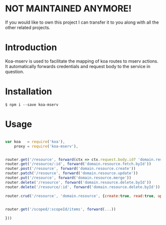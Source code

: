 # NOT MAINTAINED ANYMORE!
If you would like to own this project I can transfer it to you along with all the other related projects.

# Introduction
Koa-mserv is used to facilitate the mapping of koa routes to mserv actions. It automatically forwards 
credentials and request body to the service in question.

# Installation

	$ npm i --save koa-mserv

# Usage

```js

var koa   = require('koa'),
	proxy = require('koa-mserv'),


router.get('/resource', forward(ctx => ctx.request.body.id? 'domain.resource.fetch.byId' : 'domain.resource.fetch')
router.get('/resource/:id', forward('domain.resource.fetch.byId'))
router.post('/resource', forward('domain.resource.create'))
router.patch('/resource', forward('domain.resource.update'))
router.put('/resource', forward('domain.resource.merge'))
router.delete('/resource', forward('domain.resource.delete.byId'))
router.delete('/resource/:id', forward('domain.resource.delete.byId'))

router.crud('/resource', 'domain.resource', {create:true, read:true, update:true, merge:true, delete:true})


router.get('/scoped/:scopeId/items', forward(...))
	
}))

```

